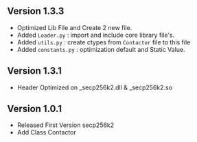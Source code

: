 
## Version 1.3.3
- Optimized Lib File and Create 2 new file.
- Added `Loader.py` : import and include core library file's.
- Added `utils.py` : create ctypes from `Contactor` file to this file 
- Added `constants.py` : optimization default and Static Value.

## Version 1.3.1
- Header Optimized on _secp256k2.dll & _secp256k2.so

## Version 1.0.1
- Released First Version secp256k2
- Add Class Contactor